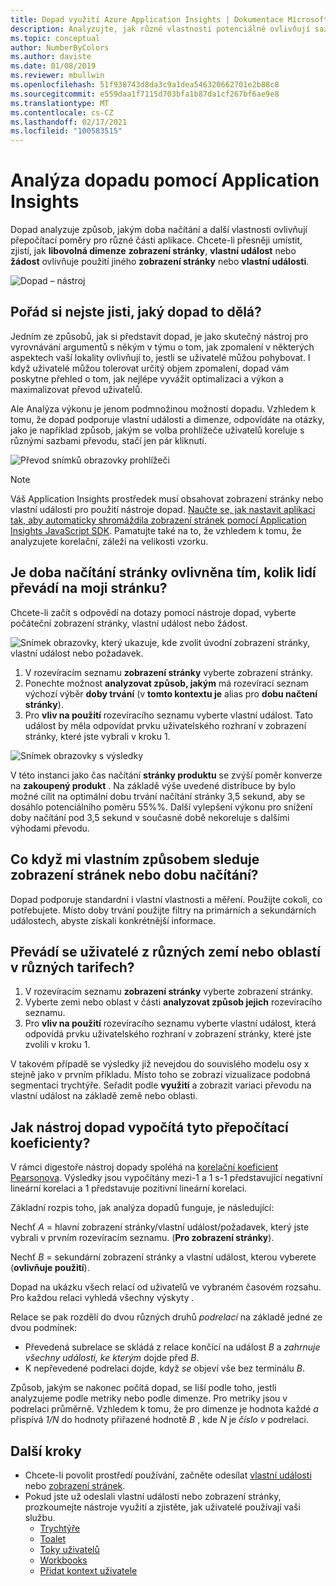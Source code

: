 ```yaml
---
title: Dopad využití Azure Application Insights | Dokumentace Microsoftu
description: Analyzujte, jak různé vlastnosti potenciálně ovlivňují sazby za převod pro části vašich aplikací.
ms.topic: conceptual
author: NumberByColors
ms.author: daviste
ms.date: 01/08/2019
ms.reviewer: mbullwin
ms.openlocfilehash: 51f938743d8da3c9a1dea546320662701e2b88c8
ms.sourcegitcommit: e559daa1f7115d703bfa1b87da1cf267bf6ae9e8
ms.translationtype: MT
ms.contentlocale: cs-CZ
ms.lasthandoff: 02/17/2021
ms.locfileid: "100583515"
---
```

# <a name="impact-analysis-with-application-insights"></a>Analýza dopadu pomocí Application Insights

Dopad analyzuje způsob, jakým doba načítání a další vlastnosti ovlivňují přepočítací poměry pro různé části aplikace. Chcete-li přesněji umístit, zjistí, jak **libovolná dimenze** **zobrazení stránky**, **vlastní událost** nebo **žádost** ovlivňuje použití jiného **zobrazení stránky** nebo **vlastní události**. 

![Dopad – nástroj](./media/usage-impact/0001-impact.png)

## <a name="still-not-sure-what-impact-does"></a>Pořád si nejste jisti, jaký dopad to dělá?

Jedním ze způsobů, jak si představit dopad, je jako skutečný nástroj pro vyrovnávání argumentů s někým v týmu o tom, jak zpomalení v některých aspektech vaší lokality ovlivňují to, jestli se uživatelé můžou pohybovat. I když uživatelé můžou tolerovat určitý objem zpomalení, dopad vám poskytne přehled o tom, jak nejlépe vyvážit optimalizaci a výkon a maximalizovat převod uživatelů.

Ale Analýza výkonu je jenom podmnožinou možností dopadu. Vzhledem k tomu, že dopad podporuje vlastní události a dimenze, odpovídáte na otázky, jako je například způsob, jakým se volba prohlížeče uživatelů koreluje s různými sazbami převodu, stačí jen pár kliknutí.

![Převod snímků obrazovky prohlížeči](./media/usage-impact/0004-browsers.png)

> [!NOTE]
> Váš Application Insights prostředek musí obsahovat zobrazení stránky nebo vlastní události pro použití nástroje dopad. [Naučte se, jak nastavit aplikaci tak, aby automaticky shromáždila zobrazení stránek pomocí Application Insights JavaScript SDK](./javascript.md). Pamatujte také na to, že vzhledem k tomu, že analyzujete korelační, záleží na velikosti vzorku.
>
>

## <a name="is-page-load-time-impacting-how-many-people-convert-on-my-page"></a>Je doba načítání stránky ovlivněna tím, kolik lidí převádí na moji stránku?

Chcete-li začít s odpovědí na dotazy pomocí nástroje dopad, vyberte počáteční zobrazení stránky, vlastní událost nebo žádost.

![Snímek obrazovky, který ukazuje, kde zvolit úvodní zobrazení stránky, vlastní událost nebo požadavek.](./media/usage-impact/0002-dropdown.png)

1. V rozevíracím seznamu **zobrazení stránky** vyberte zobrazení stránky.
2. Ponechte možnost **analyzovat způsob, jakým** má rozevírací seznam výchozí výběr **doby trvání** (v **tomto kontextu je** alias pro **dobu načtení stránky**).
3. Pro **vliv na použití** rozevíracího seznamu vyberte vlastní událost. Tato událost by měla odpovídat prvku uživatelského rozhraní v zobrazení stránky, které jste vybrali v kroku 1.

![Snímek obrazovky s výsledky](./media/usage-impact/0003-results.png)

V této instanci jako čas načítání **stránky produktu** se zvýší poměr konverze na **zakoupený produkt** . Na základě výše uvedené distribuce by bylo možné cílit na optimální dobu trvání načítání stránky 3,5 sekund, aby se dosáhlo potenciálního poměru 55%%. Další vylepšení výkonu pro snížení doby načítání pod 3,5 sekund v současné době nekoreluje s dalšími výhodami převodu.

## <a name="what-if-im-tracking-page-views-or-load-times-in-custom-ways"></a>Co když mi vlastním způsobem sleduje zobrazení stránek nebo dobu načítání?

Dopad podporuje standardní i vlastní vlastnosti a měření. Použijte cokoli, co potřebujete. Místo doby trvání použijte filtry na primárních a sekundárních událostech, abyste získali konkrétnější informace.

## <a name="do-users-from-different-countries-or-regions-convert-at-different-rates"></a>Převádí se uživatelé z různých zemí nebo oblastí v různých tarifech?

1. V rozevíracím seznamu **zobrazení stránky** vyberte zobrazení stránky.
2. Vyberte zemi nebo oblast v části **analyzovat způsob jejich** rozevíracího seznamu.
3. Pro **vliv na použití** rozevíracího seznamu vyberte vlastní událost, která odpovídá prvku uživatelského rozhraní v zobrazení stránky, které jste zvolili v kroku 1.

V takovém případě se výsledky již nevejdou do souvislého modelu osy x stejně jako v prvním příkladu. Místo toho se zobrazí vizualizace podobná segmentaci trychtýře. Seřadit podle **využití** a zobrazit variaci převodu na vlastní událost na základě země nebo oblasti.


## <a name="how-does-the-impact-tool-calculate-these-conversion-rates"></a>Jak nástroj dopad vypočítá tyto přepočítací koeficienty?

V rámci digestoře nástroj dopady spoléhá na [korelační koeficient Pearsonova](https://en.wikipedia.org/wiki/Pearson_correlation_coefficient). Výsledky jsou vypočítány mezi-1 a 1 s-1 představující negativní lineární korelaci a 1 představuje pozitivní lineární korelaci.

Základní rozpis toho, jak analýza dopadů funguje, je následující:

Nechť _A_ = hlavní zobrazení stránky/vlastní událost/požadavek, který jste vybrali v prvním rozevíracím seznamu. (**Pro zobrazení stránky**).

Nechť _B_ = sekundární zobrazení stránky a vlastní událost, kterou vyberete (**ovlivňuje použití**).

Dopad na ukázku všech relací od uživatelů ve vybraném časovém rozsahu. Pro každou relaci vyhledá všechny výskyty _._

Relace se pak rozdělí do dvou různých druhů _podrelací_ na základě jedné ze dvou podmínek:

- Převedená subrelace se skládá z relace končící na událost _B_ a _zahrnuje všechny události, ke kterým_ dojde před _B_.
- K nepřevedené podrelaci dojde, když _se_ objeví vše bez terminálu _B_.

Způsob, jakým se nakonec počítá dopad, se liší podle toho, jestli analyzujeme podle metriky nebo podle dimenze. Pro metriky jsou v podrelaci průměrně. Vzhledem k tomu, že pro dimenze je hodnota každé _a_ přispívá _1/N_ do hodnoty přiřazené hodnotě _B_ , kde _N_ je _číslo v_ podrelaci.

## <a name="next-steps"></a>Další kroky

- Chcete-li povolit prostředí používání, začněte odesílat [vlastní události](./api-custom-events-metrics.md#trackevent) nebo [zobrazení stránek](./api-custom-events-metrics.md#page-views).
- Pokud jste už odeslali vlastní události nebo zobrazení stránky, prozkoumejte nástroje využití a zjistěte, jak uživatelé používají vaši službu.
    - [Trychtýře](usage-funnels.md)
    - [Toalet](usage-retention.md)
    - [Toky uživatelů](usage-flows.md)
    - [Workbooks](../visualize/workbooks-overview.md)
    - [Přidat kontext uživatele](usage-send-user-context.md)


